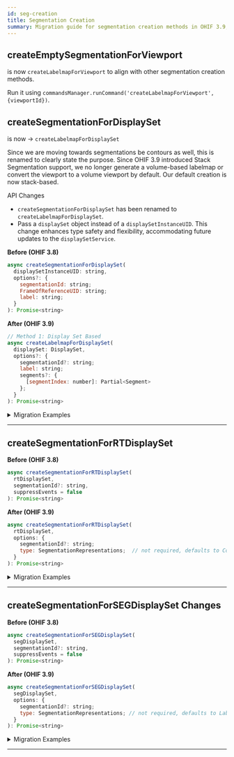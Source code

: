 ```yaml
---
id: seg-creation
title: Segmentation Creation
summary: Migration guide for segmentation creation methods in OHIF 3.9, covering renamed methods like createLabelmapForViewport and createLabelmapForDisplaySet, updated parameter structures, and transition from tool group to viewport-centric approach.
---
```


## createEmptySegmentationForViewport

is now `createLabelmapForViewport` to align with other segmentation creation methods.

Run it using `commandsManager.runCommand('createLabelmapForViewport', {viewportId})`.

## createSegmentationForDisplaySet

is now -> `createLabelmapForDisplaySet`

Since we are moving towards segmentations be contours as well, this is renamed to clearly state the purpose.
Since OHIF 3.9 introduced Stack Segmentation support, we no longer generate a volume-based labelmap or convert the viewport to a volume viewport by default. Our default creation is now stack-based.

API Changes
-  `createSegmentationForDisplaySet` has been renamed to `createLabelmapForDisplaySet`.
-  Pass a `displaySet` object instead of a `displaySetInstanceUID`. This change enhances type safety and flexibility, accommodating future updates to the `displaySetService`.

**Before (OHIF 3.8)**

```js
async createSegmentationForDisplaySet(
  displaySetInstanceUID: string,
  options?: {
    segmentationId: string;
    FrameOfReferenceUID: string;
    label: string;
  }
): Promise<string>
```

**After (OHIF 3.9)**

```js
// Method 1: Display Set Based
async createLabelmapForDisplaySet(
  displaySet: DisplaySet,
  options?: {
    segmentationId?: string;
    label: string;
    segments?: {
      [segmentIndex: number]: Partial<Segment>
    };
  }
): Promise<string>
```


<details>
<summary>Migration Examples</summary>


```js
// Before - OHIF 3.8
const segmentationId = await segmentationService.createSegmentationForDisplaySet(
  displaySetInstanceUID,
  {
    label: 'My Segmentation'
  }
);
```

```js
// After - OHIF 3.9
// Option 1: If you have a display set UID
const displaySet = displaySetService.getDisplaySetByUID(displaySetInstanceUID);

const segmentationId = await segmentationService.createLabelmapForDisplaySet(
  displaySet,
  {
    label: 'My Segmentation'
  }
);
```

</details>

---

## createSegmentationForRTDisplaySet


**Before (OHIF 3.8)**

```js
async createSegmentationForRTDisplaySet(
  rtDisplaySet,
  segmentationId?: string,
  suppressEvents = false
): Promise<string>
```

**After (OHIF 3.9)**

```js
async createSegmentationForRTDisplaySet(
  rtDisplaySet,
  options: {
    segmentationId?: string;
    type: SegmentationRepresentations;  // not required, defaults to Contour
  }
): Promise<string>
```


<details>
<summary>Migration Examples</summary>

if you were not passing segmentationId, you don't need to change anything


```js
// Before - OHIF 3.8
const segmentationId = await segmentationService.createSegmentationForRTDisplaySet(
  rtDisplaySet
);

// After - OHIF 3.9
const segmentationId = await segmentationService.createSegmentationForRTDisplaySet(
  rtDisplaySet,
);
```

if you were passing segmentationId, you need to update the API to pass an options object and set the segmentationId in there.

```js
// Before - OHIF 3.8
const segmentationId = await segmentationService.createSegmentationForRTDisplaySet(
  rtDisplaySet,
  'custom-id',
);
// After - OHIF 3.9
const segmentationId = await segmentationService.createSegmentationForRTDisplaySet(
  rtDisplaySet,
  {
    segmentationId: 'custom-id',
    type: csToolsEnums.SegmentationRepresentations.Contour
  }
);
```

</details>

---


## createSegmentationForSEGDisplaySet Changes

**Before (OHIF 3.8)**

```js
async createSegmentationForSEGDisplaySet(
  segDisplaySet,
  segmentationId?: string,
  suppressEvents = false
): Promise<string>
```

**After (OHIF 3.9)**

```js
async createSegmentationForSEGDisplaySet(
  segDisplaySet,
  options: {
    segmentationId?: string;
    type: SegmentationRepresentations; // not required, defaults to Labelmap
  }
): Promise<string>
```

<details>
<summary>Migration Examples</summary>

1. **Basic Usage Update**

    ```
    // Before - OHIF 3.8
    const segmentationId = await segmentationService.createSegmentationForSEGDisplaySet(
      segDisplaySet
    );
    // After - OHIF 3.9
    const segmentationId = await segmentationService.createSegmentationForSEGDisplaySet(
      segDisplaySet,
      {
        type: csToolsEnums.SegmentationRepresentations.Labelmap
      }
    );
    ```

2. **Custom Configuration**

    ```
    // Before - OHIF 3.8
    const segmentationId = await segmentationService.createSegmentationForSEGDisplaySet(
      segDisplaySet,
      'custom-id',
      false
    );
    // After - OHIF 3.9
    const segmentationId = await segmentationService.createSegmentationForSEGDisplaySet(
      segDisplaySet,
      {
        segmentationId: 'custom-id',
        type: csToolsEnums.SegmentationRepresentations.Labelmap
      }
    );
    ```
</details>


---

